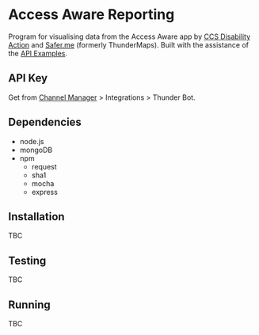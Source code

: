 # Access Aware Reporting
Program for visualising data from the Access Aware app by [CCS Disability Action](https://ccsdisabilityaction.org.nz) and [Safer.me](https://safer.me) (formerly ThunderMaps). Built with the assistance of the [API Examples](https://github.com/cloud-source/thundermaps-api-example).

## API Key
Get from [Channel Manager](https://www.accessaware.co.nz/#!/channel-manager) > Integrations > Thunder Bot.

## Dependencies
- node.js
- mongoDB
- npm
  - request
  - sha1
  - mocha
  - express

## Installation
TBC

## Testing
TBC

## Running
TBC
